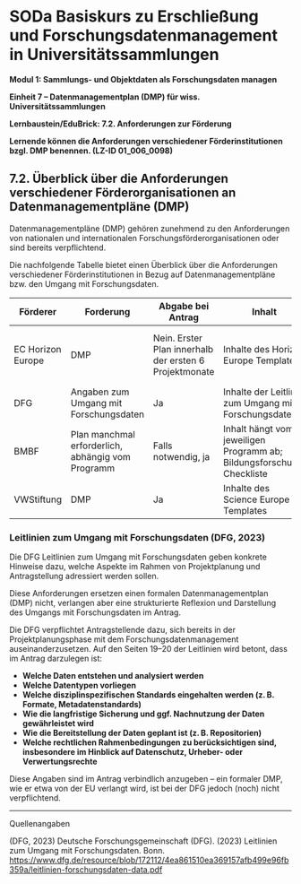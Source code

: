 <!--

-->

# SODa Basiskurs zu Erschließung und Forschungsdatenmanagement in Universitätssammlungen

**Modul 1: Sammlungs- und Objektdaten als Forschungsdaten managen**

**Einheit 7 – Datenmanagementplan (DMP) für wiss. Universitätssammlungen**

**Lernbaustein/EduBrick: 7.2. Anforderungen zur Förderung**

**Lernende können die Anforderungen verschiedener Förderinstitutionen bzgl. DMP benennen. (LZ-ID 01\_006\_0098)**


## 7.2. Überblick über die Anforderungen verschiedener Förderorganisationen an Datenmanagementpläne (DMP)

Datenmanagementpläne (DMP) gehören zunehmend zu den Anforderungen von nationalen und internationalen Forschungsförderorganisationen oder sind bereits verpflichtend.

Die nachfolgende Tabelle bietet einen Überblick über die Anforderungen verschiedener Förderinstitutionen in Bezug auf Datenmanagementpläne bzw. den Umgang mit Forschungsdaten.


| Förderer       | Forderung                              | Abgabe bei Antrag | Inhalt                                                   | Updates                                                |
|----------------|-----------------------------------------|-------------------|----------------------------------------------------------|--------------------------------------------------------|
| EC Horizon Europe | DMP                                  | Nein. Erster Plan innerhalb der ersten 6 Projektmonate | Inhalte des Horizon Europe Templates                   | Update bei signifikanten Änderungen sowie zum Projektende |
| DFG            | Angaben zum Umgang mit Forschungsdaten | Ja                | Inhalte der Leitlinie zum Umgang mit Forschungsdaten    | Nein                                                   |
| BMBF           | Plan manchmal erforderlich, abhängig vom Programm | Falls notwendig, ja | Inhalt hängt vom jeweiligen Programm ab; Bildungsforschung: Checkliste | Kommt auf das Programm an                             |
| VWStiftung     | DMP                                   | Ja                | Inhalte des Science Europe Templates                    | Nein                                                   |


### Leitlinien zum Umgang mit Forschungsdaten (DFG, 2023)

Die DFG Leitlinien zum Umgang mit Forschungsdaten geben konkrete Hinweise dazu, welche Aspekte im Rahmen von Projektplanung und Antragstellung adressiert werden sollen. 

Diese Anforderungen ersetzen einen formalen Datenmanagementplan (DMP) nicht, verlangen aber eine strukturierte Reflexion und Darstellung des Umgangs mit Forschungsdaten im Antrag.

Die DFG verpflichtet Antragstellende dazu, sich bereits in der Projektplanungsphase mit dem Forschungsdatenmanagement auseinanderzusetzen. Auf den Seiten 19–20 der Leitlinien wird betont, dass im Antrag darzulegen ist:

* **Welche Daten entstehen und analysiert werden**
* **Welche Datentypen vorliegen**
* **Welche disziplinspezifischen Standards eingehalten werden (z. B. Formate, Metadatenstandards)**
* **Wie die langfristige Sicherung und ggf. Nachnutzung der Daten gewährleistet wird**
* **Wie die Bereitstellung der Daten geplant ist (z. B. Repositorien)**
* **Welche rechtlichen Rahmenbedingungen zu berücksichtigen sind, insbesondere im Hinblick auf Datenschutz, Urheber- oder Verwertungsrechte**

Diese Angaben sind im Antrag verbindlich anzugeben – ein formaler DMP, wie er etwa von der EU verlangt wird, ist bei der DFG jedoch (noch) nicht verpflichtend.


-----------
Quellenangaben

(DFG, 2023) Deutsche Forschungsgemeinschaft (DFG). (2023) Leitlinien zum Umgang mit Forschungsdaten. Bonn. https://www.dfg.de/resource/blob/172112/4ea861510ea369157afb499e96fb359a/leitlinien-forschungsdaten-data.pdf



